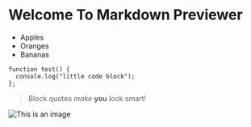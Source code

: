# Welcome To Markdown Previewer


- Apples
- Oranges
- Bananas


```
function test() {
  console.log("little code block");
};
  ```

> Block quotes *make* **you** look smart!

![This is an image](https://myoctocat.com/assets/images/base-octocat.svg)
